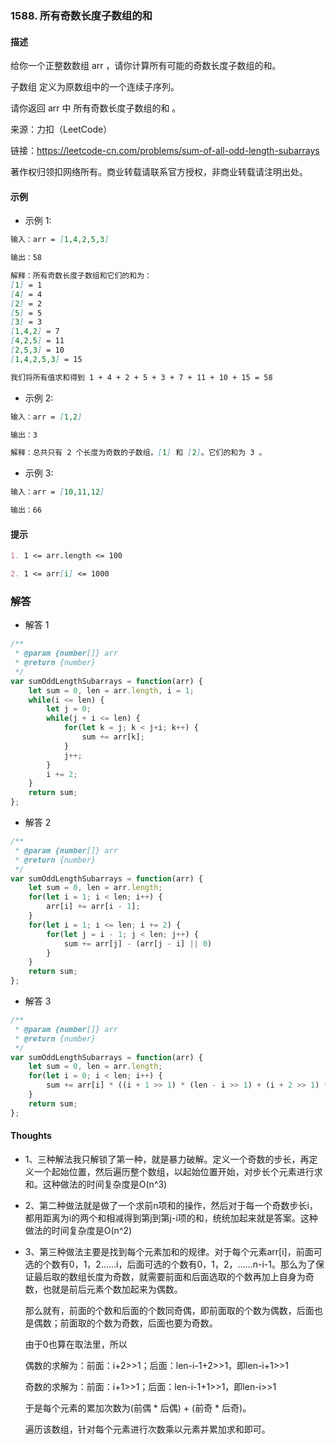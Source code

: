 ### 1588. 所有奇数长度子数组的和

#### 描述

给你一个正整数数组 arr ，请你计算所有可能的奇数长度子数组的和。

子数组 定义为原数组中的一个连续子序列。

请你返回 arr 中 所有奇数长度子数组的和 。

来源：力扣（LeetCode）

链接：https://leetcode-cn.com/problems/sum-of-all-odd-length-subarrays

著作权归领扣网络所有。商业转载请联系官方授权，非商业转载请注明出处。

#### 示例

+ 示例 1:
```md
输入：arr = [1,4,2,5,3]

输出：58

解释：所有奇数长度子数组和它们的和为：
[1] = 1
[4] = 4
[2] = 2
[5] = 5
[3] = 3
[1,4,2] = 7
[4,2,5] = 11
[2,5,3] = 10
[1,4,2,5,3] = 15

我们将所有值求和得到 1 + 4 + 2 + 5 + 3 + 7 + 11 + 10 + 15 = 58
```
+ 示例 2:
```md
输入：arr = [1,2]

输出：3

解释：总共只有 2 个长度为奇数的子数组，[1] 和 [2]。它们的和为 3 。
```
+ 示例 3:
```md
输入：arr = [10,11,12]

输出：66
```


#### 提示
```md
1. 1 <= arr.length <= 100

2. 1 <= arr[i] <= 1000
```

### 解答

+ 解答 1
```js
/**
 * @param {number[]} arr
 * @return {number}
 */
var sumOddLengthSubarrays = function(arr) {
    let sum = 0, len = arr.length, i = 1;
    while(i <= len) {
        let j = 0;
        while(j + i <= len) {
            for(let k = j; k < j+i; k++) {
                sum += arr[k];
            }
            j++;
        }
        i += 2;
    }
    return sum;
};
```

+ 解答 2
```js
/**
 * @param {number[]} arr
 * @return {number}
 */
var sumOddLengthSubarrays = function(arr) {
    let sum = 0, len = arr.length;
    for(let i = 1; i < len; i++) {
        arr[i] += arr[i - 1];
    }
    for(let i = 1; i <= len; i += 2) {
        for(let j = i - 1; j < len; j++) {
            sum += arr[j] - (arr[j - i] || 0)
        }
    }
    return sum;
};
```

+ 解答 3
```js
/**
 * @param {number[]} arr
 * @return {number}
 */
var sumOddLengthSubarrays = function(arr) {
    let sum = 0, len = arr.length;
    for(let i = 0; i < len; i++) {
        sum += arr[i] * ((i + 1 >> 1) * (len - i >> 1) + (i + 2 >> 1) * (len - i + 1 >> 1))
    }
    return sum;
};
```

#### Thoughts

+ 1、三种解法我只解锁了第一种，就是暴力破解。定义一个奇数的步长，再定义一个起始位置，然后遍历整个数组，以起始位置开始，对步长个元素进行求和。这种做法的时间复杂度是O(n^3)

+ 2、第二种做法就是做了一个求前n项和的操作，然后对于每一个奇数步长i，都用距离为i的两个和相减得到第j到第j-i项的和，统统加起来就是答案。这种做法的时间复杂度是O(n^2)

+ 3、第三种做法主要是找到每个元素加和的规律。对于每个元素arr[i]，前面可选的个数有0，1，2……i，后面可选的个数有0，1，2，……n-i-1。那么为了保证最后取的数组长度为奇数，就需要前面和后面选取的个数再加上自身为奇数，也就是前后元素个数加起来为偶数。

  那么就有，前面的个数和后面的个数同奇偶，即前面取的个数为偶数，后面也是偶数；前面取的个数为奇数，后面也要为奇数。

  由于0也算在取法里，所以
  
  偶数的求解为：前面：i+2>>1；后面：len-i-1+2>>1，即len-i+1>>1

  奇数的求解为：前面：i+1>>1；后面：len-i-1+1>>1，即len-i>>1

  于是每个元素的累加次数为(前偶 * 后偶) + (前奇 * 后奇)。

  遍历该数组，针对每个元素进行次数乘以元素并累加求和即可。
